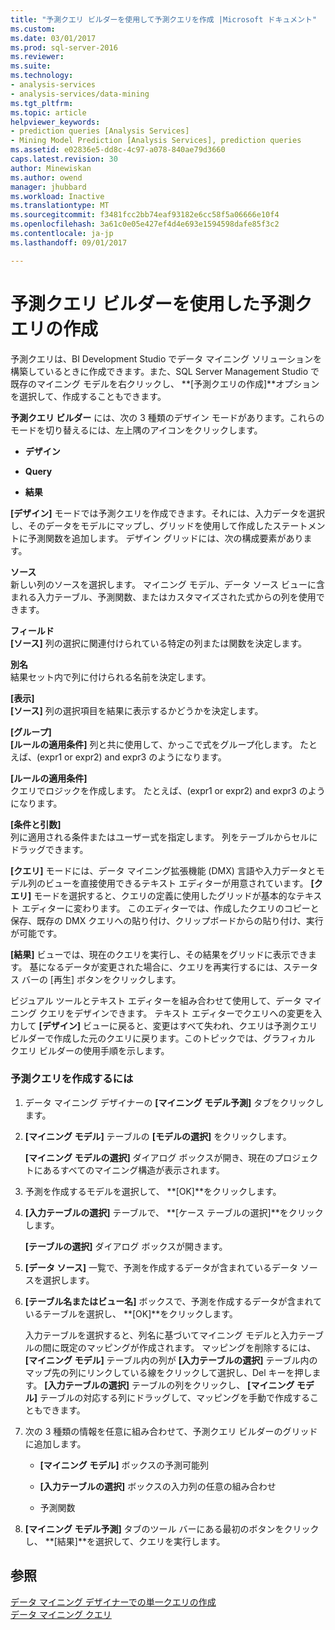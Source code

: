 ```yaml
---
title: "予測クエリ ビルダーを使用して予測クエリを作成 |Microsoft ドキュメント"
ms.custom: 
ms.date: 03/01/2017
ms.prod: sql-server-2016
ms.reviewer: 
ms.suite: 
ms.technology:
- analysis-services
- analysis-services/data-mining
ms.tgt_pltfrm: 
ms.topic: article
helpviewer_keywords:
- prediction queries [Analysis Services]
- Mining Model Prediction [Analysis Services], prediction queries
ms.assetid: e02836e5-dd8c-4c97-a078-840ae79d3660
caps.latest.revision: 30
author: Minewiskan
ms.author: owend
manager: jhubbard
ms.workload: Inactive
ms.translationtype: MT
ms.sourcegitcommit: f3481fcc2bb74eaf93182e6cc58f5a06666e10f4
ms.openlocfilehash: 3a61c0e05e427ef4d4e693e1594598dafe85f3c2
ms.contentlocale: ja-jp
ms.lasthandoff: 09/01/2017

---
```

# <a name="create-a-prediction-query-using-the-prediction-query-builder"></a>予測クエリ ビルダーを使用した予測クエリの作成
  予測クエリは、BI Development Studio でデータ マイニング ソリューションを構築しているときに作成できます。また、SQL Server Management Studio で既存のマイニング モデルを右クリックし、 **[予測クエリの作成]**オプションを選択して、作成することもできます。  
  
 **予測クエリ ビルダー** には、次の 3 種類のデザイン モードがあります。これらのモードを切り替えるには、左上隅のアイコンをクリックします。  
  
-   **デザイン**  
  
-   **Query**  
  
-   **結果**  
  
 **[デザイン]** モードでは予測クエリを作成できます。それには、入力データを選択し、そのデータをモデルにマップし、グリッドを使用して作成したステートメントに予測関数を追加します。 デザイン グリッドには、次の構成要素があります。  
  
 **ソース**  
 新しい列のソースを選択します。 マイニング モデル、データ ソース ビューに含まれる入力テーブル、予測関数、またはカスタマイズされた式からの列を使用できます。  
  
 **フィールド**  
 **[ソース]** 列の選択に関連付けられている特定の列または関数を決定します。  
  
 **別名**  
 結果セット内で列に付けられる名前を決定します。  
  
 **[表示]**  
 **[ソース]** 列の選択項目を結果に表示するかどうかを決定します。  
  
 **[グループ]**  
 **[ルールの適用条件]** 列と共に使用して、かっこで式をグループ化します。 たとえば、(expr1 or expr2) and expr3 のようになります。  
  
 **[ルールの適用条件]**  
 クエリでロジックを作成します。 たとえば、(expr1 or expr2) and expr3 のようになります。  
  
 **[条件と引数]**  
 列に適用される条件またはユーザー式を指定します。 列をテーブルからセルにドラッグできます。  
  
 **[クエリ]** モードには、データ マイニング拡張機能 (DMX) 言語や入力データとモデル列のビューを直接使用できるテキスト エディターが用意されています。 **[クエリ]** モードを選択すると、クエリの定義に使用したグリッドが基本的なテキスト エディターに変わります。 このエディターでは、作成したクエリのコピーと保存、既存の DMX クエリへの貼り付け、クリップボードからの貼り付け、実行が可能です。  
  
 **[結果]** ビューでは、現在のクエリを実行し、その結果をグリッドに表示できます。 基になるデータが変更された場合に、クエリを再実行するには、ステータス バーの [再生] ボタンをクリックします。  
  
 ビジュアル ツールとテキスト エディターを組み合わせて使用して、データ マイニング クエリをデザインできます。 テキスト エディターでクエリへの変更を入力して **[デザイン]** ビューに戻ると、変更はすべて失われ、クエリは予測クエリ ビルダーで作成した元のクエリに戻ります。このトピックでは、グラフィカル クエリ ビルダーの使用手順を示します。  
  
### <a name="to-create-a-prediction-query"></a>予測クエリを作成するには  
  
1.  データ マイニング デザイナーの **[マイニング モデル予測]** タブをクリックします。  
  
2.  **[マイニング モデル]** テーブルの **[モデルの選択]** をクリックします。  
  
     **[マイニング モデルの選択]** ダイアログ ボックスが開き、現在のプロジェクトにあるすべてのマイニング構造が表示されます。  
  
3.  予測を作成するモデルを選択して、 **[OK]**をクリックします。  
  
4.  **[入力テーブルの選択]** テーブルで、 **[ケース テーブルの選択]**をクリックします。  
  
     **[テーブルの選択]** ダイアログ ボックスが開きます。  
  
5.  **[データ ソース]** 一覧で、予測を作成するデータが含まれているデータ ソースを選択します。  
  
6.  **[テーブル名またはビュー名]** ボックスで、予測を作成するデータが含まれているテーブルを選択し、 **[OK]**をクリックします。  
  
     入力テーブルを選択すると、列名に基づいてマイニング モデルと入力テーブルの間に既定のマッピングが作成されます。 マッピングを削除するには、 **[マイニング モデル]** テーブル内の列が **[入力テーブルの選択]** テーブル内のマップ先の列にリンクしている線をクリックして選択し、Del キーを押します。 **[入力テーブルの選択]** テーブルの列をクリックし、 **[マイニング モデル]** テーブルの対応する列にドラッグして、マッピングを手動で作成することもできます。  
  
7.  次の 3 種類の情報を任意に組み合わせて、予測クエリ ビルダーのグリッドに追加します。  
  
    -   **[マイニング モデル]** ボックスの予測可能列  
  
    -   **[入力テーブルの選択]** ボックスの入力列の任意の組み合わせ  
  
    -   予測関数  
  
8.  **[マイニング モデル予測]** タブのツール バーにある最初のボタンをクリックし、 **[結果]**を選択して、クエリを実行します。  
  
## <a name="see-also"></a>参照  
 [データ マイニング デザイナーでの単一クエリの作成](../../analysis-services/data-mining/create-a-singleton-query-in-the-data-mining-designer.md)   
 [データ マイニング クエリ](../../analysis-services/data-mining/data-mining-queries.md)  
  
  

